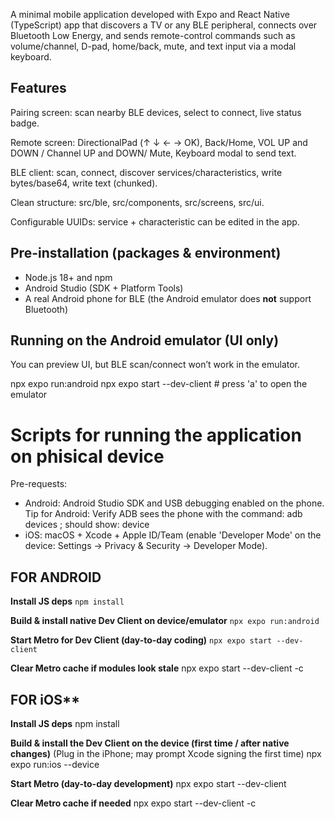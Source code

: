 A minimal mobile application developed with Expo and React Native (TypeScript) app that discovers a TV or any BLE peripheral, connects over Bluetooth Low Energy, and sends remote-control commands such as volume/channel, D-pad, home/back, mute, and text input via a modal keyboard.

## Features

Pairing screen: scan nearby BLE devices, select to connect, live status badge.

Remote screen: DirectionalPad (↑ ↓ ← → OK), Back/Home, VOL UP and DOWN / Channel UP and DOWN/ Mute, Keyboard modal to send text.

BLE client: scan, connect, discover services/characteristics, write bytes/base64, write text (chunked).

Clean structure: src/ble, src/components, src/screens, src/ui.

Configurable UUIDs: service + characteristic can be edited in the app.

## Pre-installation (packages & environment)

- Node.js 18+ and npm  
- Android Studio (SDK + Platform Tools)  
- A real Android phone for BLE (the Android emulator does **not** support Bluetooth)

## Running on the Android emulator (UI only)

You can preview UI, but BLE scan/connect won’t work in the emulator.


npx expo run:android
npx expo start --dev-client   # press 'a' to open the emulator


# Scripts for running the application on phisical device
Pre-requests:
- Android: Android Studio SDK and USB debugging enabled on the phone.
  Tip for Android: Verify ADB sees the phone with the command: adb devices ; should show: <serial>  device
- iOS: macOS + Xcode + Apple ID/Team (enable 'Developer Mode' on the device: Settings → Privacy & Security → Developer Mode).

## FOR ANDROID
  **Install JS deps**
``` npm install ```

  **Build & install native Dev Client on device/emulator**
``` npx expo run:android ```

  **Start Metro for Dev Client (day-to-day coding)**
``` npx expo start --dev-client ```

  **Clear Metro cache if modules look stale**
npx expo start --dev-client -c

## FOR iOS**
  **Install JS deps**
npm install

  **Build & install the Dev Client on the device (first time / after native changes)**
(Plug in the iPhone; may prompt Xcode signing the first time)
npx expo run:ios --device

**Start Metro (day-to-day development)**
npx expo start --dev-client

**Clear Metro cache if needed**
npx expo start --dev-client -c
